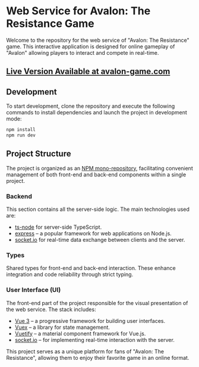 # Web Service for Avalon: The Resistance Game

Welcome to the repository for the web service of "Avalon: The Resistance" game. This interactive application is designed for online gameplay of "Avalon" allowing players to interact and compete in real-time.

## [Live Version Available at avalon-game.com](http://avalon-game.com/)

## Development

To start development, clone the repository and execute the following commands to install dependencies and launch the project in development mode:

```bash
npm install
npm run dev
```

## Project Structure

The project is organized as an [NPM mono-repository](https://docs.npmjs.com/cli/v7/using-npm/workspaces), facilitating convenient management of both front-end and back-end components within a single project.

### Backend

This section contains all the server-side logic. The main technologies used are:

- [ts-node](https://github.com/TypeStrong/ts-node) for server-side TypeScript.
- [express](https://expressjs.com/) – a popular framework for web applications on Node.js.
- [socket.io](https://socket.io/) for real-time data exchange between clients and the server.

### Types

Shared types for front-end and back-end interaction. These enhance integration and code reliability through strict typing.

### User Interface (UI)

The front-end part of the project responsible for the visual presentation of the web service. The stack includes:

- [Vue 3](https://vuejs.org/) – a progressive framework for building user interfaces.
- [Vuex](https://vuex.vuejs.org/) – a library for state management.
- [Vuetify](https://vuetifyjs.com) – a material component framework for Vue.js.
- [socket.io](https://socket.io/) – for implementing real-time interaction with the server.

This project serves as a unique platform for fans of "Avalon: The Resistance", allowing them to enjoy their favorite game in an online format.
